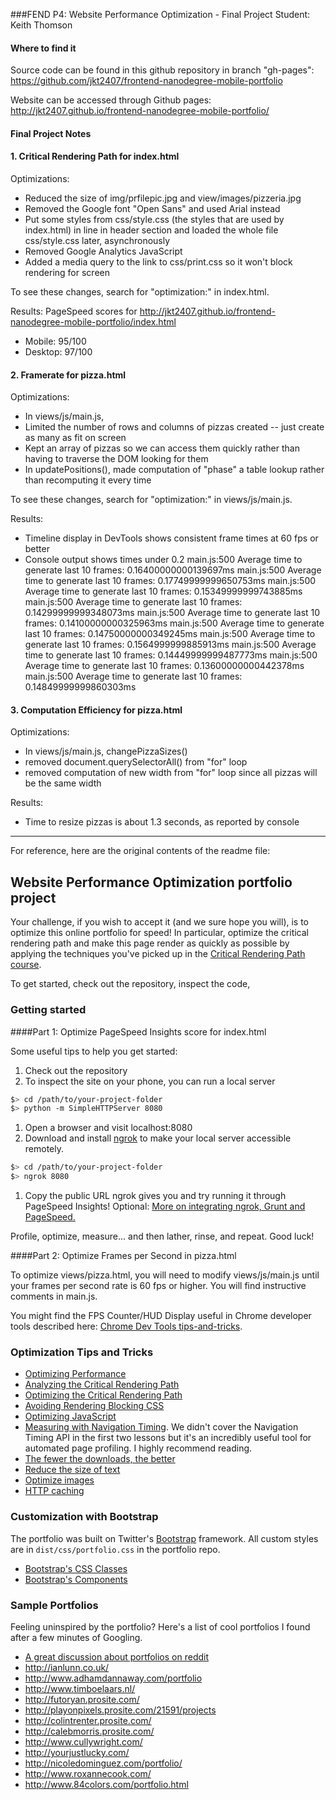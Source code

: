 ###FEND P4: Website Performance Optimization - Final Project
Student: Keith Thomson

#### Where to find it

Source code can be found in this github repository in branch "gh-pages":
https://github.com/jkt2407/frontend-nanodegree-mobile-portfolio

Website can be accessed through Github pages:
http://jkt2407.github.io/frontend-nanodegree-mobile-portfolio/

#### Final Project Notes

#### 1. Critical Rendering Path for index.html
Optimizations:
- Reduced the size of img/prfilepic.jpg and view/images/pizzeria.jpg
- Removed the Google font "Open Sans" and used Arial instead
- Put some styles from css/style.css (the styles that are used by index.html) in line in header section and loaded the whole file css/style.css later, asynchronously
- Removed Google Analytics JavaScript
- Added a media query to the link to css/print.css so it won't block rendering for screen

To see these changes, search for "optimization:" in index.html.

Results: PageSpeed scores for
	http://jkt2407.github.io/frontend-nanodegree-mobile-portfolio/index.html
- Mobile: 95/100
- Desktop: 97/100

#### 2. Framerate for pizza.html
Optimizations:
- In views/js/main.js,
 - Limited the number of rows and columns of pizzas created -- just create as many as fit on screen
 - Kept an array of pizzas so we can access them quickly rather than having to traverse the DOM looking for them
 - In updatePositions(), made computation of "phase" a table lookup rather than recomputing it every time

To see these changes, search for "optimization:" in views/js/main.js.

Results:

- Timeline display in DevTools shows consistent frame times at 60 fps or better
- Console output shows times under 0.2
	main.js:500 Average time to generate last 10 frames: 0.16400000000139697ms
	main.js:500 Average time to generate last 10 frames: 0.17749999999650753ms
	main.js:500 Average time to generate last 10 frames: 0.15349999999743885ms
	main.js:500 Average time to generate last 10 frames: 0.14299999999348073ms
	main.js:500 Average time to generate last 10 frames: 0.14100000000325963ms
	main.js:500 Average time to generate last 10 frames: 0.14750000000349245ms
	main.js:500 Average time to generate last 10 frames: 0.1564999999885913ms
	main.js:500 Average time to generate last 10 frames: 0.14449999999487773ms
	main.js:500 Average time to generate last 10 frames: 0.13600000000442378ms
	main.js:500 Average time to generate last 10 frames: 0.14849999999860303ms

#### 3. Computation Efficiency for pizza.html
Optimizations:
- In views/js/main.js, changePizzaSizes()
 - removed document.querySelectorAll() from "for" loop
 - removed computation of new width from "for" loop since all pizzas will be the same width

Results:

- Time to resize pizzas is about 1.3 seconds, as reported by console

 ***

For reference, here are the original contents of the readme file:

## Website Performance Optimization portfolio project

Your challenge, if you wish to accept it (and we sure hope you will), is to optimize this online portfolio for speed! In particular, optimize the critical rendering path and make this page render as quickly as possible by applying the techniques you've picked up in the [Critical Rendering Path course](https://www.udacity.com/course/ud884).

To get started, check out the repository, inspect the code,

### Getting started

####Part 1: Optimize PageSpeed Insights score for index.html

Some useful tips to help you get started:

1. Check out the repository
1. To inspect the site on your phone, you can run a local server

  ```bash
  $> cd /path/to/your-project-folder
  $> python -m SimpleHTTPServer 8080
  ```

1. Open a browser and visit localhost:8080
1. Download and install [ngrok](https://ngrok.com/) to make your local server accessible remotely.

  ``` bash
  $> cd /path/to/your-project-folder
  $> ngrok 8080
  ```

1. Copy the public URL ngrok gives you and try running it through PageSpeed Insights! Optional: [More on integrating ngrok, Grunt and PageSpeed.](http://www.jamescryer.com/2014/06/12/grunt-pagespeed-and-ngrok-locally-testing/)

Profile, optimize, measure... and then lather, rinse, and repeat. Good luck!

####Part 2: Optimize Frames per Second in pizza.html

To optimize views/pizza.html, you will need to modify views/js/main.js until your frames per second rate is 60 fps or higher. You will find instructive comments in main.js.

You might find the FPS Counter/HUD Display useful in Chrome developer tools described here: [Chrome Dev Tools tips-and-tricks](https://developer.chrome.com/devtools/docs/tips-and-tricks).

### Optimization Tips and Tricks
* [Optimizing Performance](https://developers.google.com/web/fundamentals/performance/ "web performance")
* [Analyzing the Critical Rendering Path](https://developers.google.com/web/fundamentals/performance/critical-rendering-path/analyzing-crp.html "analyzing crp")
* [Optimizing the Critical Rendering Path](https://developers.google.com/web/fundamentals/performance/critical-rendering-path/optimizing-critical-rendering-path.html "optimize the crp!")
* [Avoiding Rendering Blocking CSS](https://developers.google.com/web/fundamentals/performance/critical-rendering-path/render-blocking-css.html "render blocking css")
* [Optimizing JavaScript](https://developers.google.com/web/fundamentals/performance/critical-rendering-path/adding-interactivity-with-javascript.html "javascript")
* [Measuring with Navigation Timing](https://developers.google.com/web/fundamentals/performance/critical-rendering-path/measure-crp.html "nav timing api"). We didn't cover the Navigation Timing API in the first two lessons but it's an incredibly useful tool for automated page profiling. I highly recommend reading.
* <a href="https://developers.google.com/web/fundamentals/performance/optimizing-content-efficiency/eliminate-downloads.html">The fewer the downloads, the better</a>
* <a href="https://developers.google.com/web/fundamentals/performance/optimizing-content-efficiency/optimize-encoding-and-transfer.html">Reduce the size of text</a>
* <a href="https://developers.google.com/web/fundamentals/performance/optimizing-content-efficiency/image-optimization.html">Optimize images</a>
* <a href="https://developers.google.com/web/fundamentals/performance/optimizing-content-efficiency/http-caching.html">HTTP caching</a>

### Customization with Bootstrap
The portfolio was built on Twitter's <a href="http://getbootstrap.com/">Bootstrap</a> framework. All custom styles are in `dist/css/portfolio.css` in the portfolio repo.

* <a href="http://getbootstrap.com/css/">Bootstrap's CSS Classes</a>
* <a href="http://getbootstrap.com/components/">Bootstrap's Components</a>

### Sample Portfolios

Feeling uninspired by the portfolio? Here's a list of cool portfolios I found after a few minutes of Googling.

* <a href="http://www.reddit.com/r/webdev/comments/280qkr/would_anybody_like_to_post_their_portfolio_site/">A great discussion about portfolios on reddit</a>
* <a href="http://ianlunn.co.uk/">http://ianlunn.co.uk/</a>
* <a href="http://www.adhamdannaway.com/portfolio">http://www.adhamdannaway.com/portfolio</a>
* <a href="http://www.timboelaars.nl/">http://www.timboelaars.nl/</a>
* <a href="http://futoryan.prosite.com/">http://futoryan.prosite.com/</a>
* <a href="http://playonpixels.prosite.com/21591/projects">http://playonpixels.prosite.com/21591/projects</a>
* <a href="http://colintrenter.prosite.com/">http://colintrenter.prosite.com/</a>
* <a href="http://calebmorris.prosite.com/">http://calebmorris.prosite.com/</a>
* <a href="http://www.cullywright.com/">http://www.cullywright.com/</a>
* <a href="http://yourjustlucky.com/">http://yourjustlucky.com/</a>
* <a href="http://nicoledominguez.com/portfolio/">http://nicoledominguez.com/portfolio/</a>
* <a href="http://www.roxannecook.com/">http://www.roxannecook.com/</a>
* <a href="http://www.84colors.com/portfolio.html">http://www.84colors.com/portfolio.html</a>
